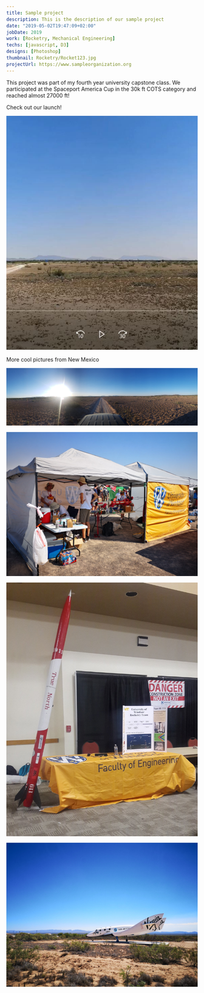 ```yaml
---
title: Sample project
description: This is the description of our sample project
date: "2019-05-02T19:47:09+02:00"
jobDate: 2019
work: [Rocketry, Mechanical Engineering]
techs: [javascript, D3]
designs: [Photoshop]
thumbnail: Rocketry/Rocket123.jpg
projectUrl: https://www.sampleorganization.org
---
```


This project was part of my fourth year university capstone class. We participated at the Spaceport America Cup in the 30k ft COTS category and reached almost 27000 ft!

Check out our launch!

[![Watch the video](Video_Still.JPG)](video-1561075991.mp4)

More cool pictures from New Mexico

![img](Desert.jpg)  

![img](UWindsor_Tent.jpg)

![img](UWindsor_Stand.jpg)

![img](Virgin_Galactic.jpg)
